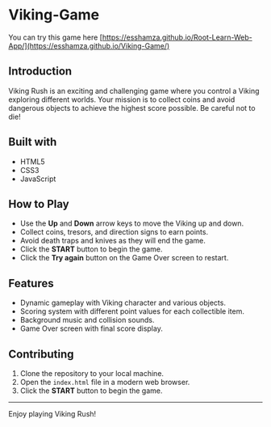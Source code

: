 # Viking-Game

You can try this game here  [https://esshamza.github.io/Root-Learn-Web-App/](https://esshamza.github.io/Viking-Game/)

## Introduction
Viking Rush is an exciting and challenging game where you control a Viking exploring different worlds. Your mission is to collect coins and avoid dangerous objects to achieve the highest score possible. Be careful not to die!

## Built with 
- HTML5
- CSS3
- JavaScript


## How to Play
- Use the **Up** and **Down** arrow keys to move the Viking up and down.
- Collect coins, tresors, and direction signs to earn points.
- Avoid death traps and knives as they will end the game.
- Click the **START** button to begin the game.
- Click the **Try again** button on the Game Over screen to restart.

## Features
- Dynamic gameplay with Viking character and various objects.
- Scoring system with different point values for each collectible item.
- Background music and collision sounds.
- Game Over screen with final score display.

## Contributing
1. Clone the repository to your local machine.
2. Open the `index.html` file in a modern web browser.
3. Click the **START** button to begin the game.

---

Enjoy playing Viking Rush!

